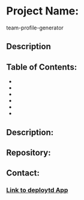 # Project Name:
team-profile-generator

## Description


## Table of Contents:

- []()
- []()
- []()
- []()
- []()
- []()

## Description:

## Repository:

## Contact:

### [Link to deploytd App]()


